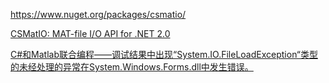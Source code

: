 https://www.nuget.org/packages/csmatio/

[CSMatIO: MAT-file I/O API for .NET 2.0](https://www.mathworks.com/matlabcentral/fileexchange/16319-csmatio-mat-file-i-o-api-for-net-2-0?s_tid=blogs_rc_5)

[C#和Matlab联合编程——调试结果中出现“System.IO.FileLoadException“类型的未经处理的异常在System.Windows.Forms.dll中发生错误。](https://blog.csdn.net/weixin_42907615/article/details/120921403)
